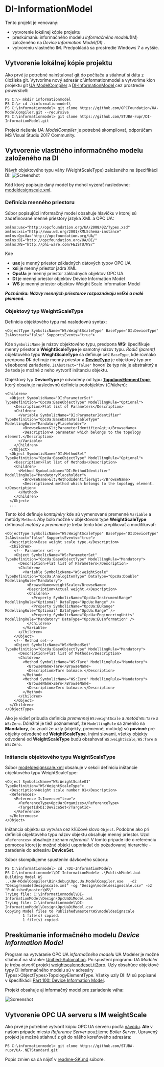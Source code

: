 # DI-InformationModel
Tento projekt je venovaný:
- vytvorenie lokálnej kópie projektu 
- preskúmaniu informačného modelu  _informačného modelu_(IM) založeného na _Device Information Model(DI)_ .
- vytvoreniu vlastného IM.
Predpokladá sa prostredie Windows 7 a vyššie.

## Vytvorenie lokálnej kópie projektu 
Ako prvé je potrebné nainštalovať [git](https://www.develves.net/blogs/asd/articles/using-git-with-powershell-on-windows-10/) do počítača a stiahnuť si dáta z úložiska git. 
Vytvoríme nový adresár c:\informationmodel a vytvoríme klon projektu git [UA ModelCompiler](https://github.com/OPCFoundation/UA-ModelCompiler.git) a [DI-InformationModel
](https://github.com/STUBA-rupr/DI-InformationModel.git) cez prostredie _powershell_:
```
PS C:\> mkdir informationmodel
PS C:\> cd .\informationmodel\
PS C:\informationmodel> git clone https://github.com/OPCFoundation/UA-ModelCompiler.git --recursive
PS C:\informationmodel> git clone https://github.com/STUBA-rupr/DI-InformationModel.git
```
Projekt riešenie _UA-ModelCompiler_ je potrebné skompilovať, odporúčam MS Visual Studiu 2017 Community.

## Vytvorenie vlastného informačného modelu založeného na DI
Návrh objektového typu váhy (WeightScaleType) založeného na špecifikácii DI: 
![Screenshot](weightScaleIM.png)

Kód ktorý popisuje daný model by mohol vyzerať nasledovne: [modeldesignscale.xml](Published/master/WS/modeldesignscale.xml).

### Definícia menného priestoru
Súbor popisujúci informačný model obsahuje hlavičku v ktorej sú zadefinované menné priestory jazyka XML a OPC UA:
```
xmlns:uax="http://opcfoundation.org/UA/2008/02/Types.xsd"
xmlns:xsi="http://www.w3.org/2001/XMLSchema-instance"
xmlns:OpcUa="http://opcfoundation.org/UA/"
xmlns:DI="http://opcfoundation.org/UA/DI/"
xmlns:WS="http://phi-ware.com/FEISTU/WS/"
```
Kde
- **uax** je menný priestor základných dátových typov OPC UA
- **xsi** je menný priestor jadra XML
- **OpcUa** je menný priestor základnych objektov OPC UA
- **DI** je menný priestor objektov Device Information Model
- **WS** je menný priestor objektov Weight Scale Information Model

**_Poznámka: Názvy menných priestorov rozpoznávaju veľké a malé písmená._**

### Objektový typ WeightScaleType
Definícia objektového typu má nasledovnú syntax:
```
<ObjectType SymbolicName="WS:WeightScaleType" BaseType="DI:DeviceType" IsAbstract="false" SupportsEvents="true">
```
Kde `SymbolicName` je názov objektového typu, predpona **WS:** špecifikuje menný priestor a **WeightScaleType** je samotný názov typu. _Rodič (parent)_ objektového typu **WeightScaleType** sa definuje cez `BaseType`, kde rovnako predpona **DI:** definuje menný priestor a [**DeviceType**](https://opcfoundation.org/developer-tools/specifications-unified-architecture/part-100-device-information-model/) je objektový typ pre všeobecné zariadenie. `IsAbstract="false"` hovorí že typ nie je abstraktný a že teda je možné z neho vytvoriť inštanciu objektu.

Objektový typ **DeviceType** je odvodený od typu [**TopologyElementType**](Published/master/DI/OpcUaDiModel.xml), ktorý obsahuje nasledovnú definíciu podobjektov (_Children_):
```
<Children>
  <Object SymbolicName="DI:ParameterSet" TypeDefinition="OpcUa:BaseObjectType" ModellingRule="Optional">
    <Description>Flat list of Parameters</Description>
    <Children>
      <Variable SymbolicName="DI:ParameterIdentifier" TypeDefinition="OpcUa:BaseDataVariableType" ModellingRule="MandatoryPlaceholder">
        <BrowseName>&lt;ParameterIdentifier&gt;</BrowseName>
        <Description>A parameter which belongs to the topology element.</Description>
      </Variable>
    </Children>
  </Object>
  <Object SymbolicName="DI:MethodSet" TypeDefinition="OpcUa:BaseObjectType" ModellingRule="Optional">
    <Description>Flat list of Methods</Description>
    <Children>
      <Method SymbolicName="DI:MethodIdentifier" ModellingRule="MandatoryPlaceholder">
        <BrowseName>&lt;MethodIdentifier&gt;</BrowseName>
        <Description>A method which belongs to the topology element.</Description>
      </Method>
    </Children>
  </Object>
  ...
```
Tento kód definuje _kontajnéry_ kde sú vymenované premenné `Variable` a metódy `Method`. Aby bolo možné v objektovom type **WeightScaleType** definovať _metódy_ a _premenné_ je treba tento kód zreplikovať a modifikovať:
```
<ObjectType SymbolicName="WS:WeightScaleType" BaseType="DI:DeviceType" IsAbstract="false" SupportsEvents="true">
  <Description>Base weight scale type.</Description>
  <Children>
    <!-- Parameter set-->
    <Object SymbolicName="WS:ParameterSet" TypeDefinition="OpcUa:BaseObjectType" ModellingRule="Mandatory">
      <Description>Flat list of Parameters</Description>
      <Children>
        <Variable SymbolicName="WS:weightScale" TypeDefinition="OpcUa:AnalogItemType" DataType="OpcUa:Double" ModellingRule="Mandatory">
          <BrowseName>weightScale</BrowseName>
          <Description>Actual weight.</Description>
          <Children>
            <Property SymbolicName="OpcUa:InstrumentRange" ModellingRule="Optional" DataType="OpcUa:Range" />
            <Property SymbolicName="OpcUa:EURange" ModellingRule="Optional" DataType="OpcUa:Range" />
            <Property SymbolicName="OpcUa:EngineeringUnits" ModellingRule="Mandatory" DataType="OpcUa:EUInformation" />
          </Children>
        </Variable>
      </Children>
    </Object>
    <!-- Method set-->
    <Object SymbolicName="WS:MethodSet" TypeDefinition="OpcUa:BaseObjectType" ModellingRule="Mandatory">
      <Description>Flat list of Methods</Description>
      <Children>
        <Method SymbolicName="WS:Tare" ModellingRule="Mandatory">
          <BrowseName>Tare</BrowseName>
          <Description>Tare balnace.</Description>
        </Method>
        <Method SymbolicName="WS:Zero" ModellingRule="Mandatory">
          <BrowseName>Zero</BrowseName>
          <Description>Zero balnace.</Description>
        </Method>
      </Children>
    </Object>
  </Children>
</ObjectType>  
```
Ako je vidieť pribudla definícia _premennej_ `WS:weightScale` a _metód_ `WS:Tare` a `WS:Zero`. Dôležité je tiež poznamenať, že `ModellingRule` sa zmenilo na **Mandatory**, čo značí že uzly (objekty, premenné, motódy) sú **povinné** pre objekty odvodené od **WeightScaleType**. Inými slovami, všetky objekty odvodené od **WeightScaleType** budú obsahovať `WS:weightScale`, `WS:Tare` a `WS:Zero`.      

### Inštancia objektového typu WeightScaleType
Súbor [modeldesignscale.xml](Published/master/WS/modeldesignscale.xml) obsahuje v sekcii <!-- Object instances --> definíciu inštancie objektového typu WeightScaleType:
```
<Object SymbolicName="WS:WeightScale01" TypeDefinition="WS:WeightScaleType">
  <Description>Weight scale number 01</Description>
  <References>
    <Reference IsInverse="true">
      <ReferenceType>OpcUa:Organizes</ReferenceType>
      <TargetId>DI:DeviceSet</TargetId>
    </Reference>
  </References>
</Object>
```
Inštancia objektu sa vytvára cez kľúčové slovo `Object`. Podobne ako pri definícii objektového typu názov objektu obsahuje menný priestor. Uzol `<References>` obsahuje zoznam _referencií_. V tomto prípade ide o referenciu pomocou ktorej je možné objekt usporiadať do požadovanej hierarchie - zaradenie do adresáru **DeviceSet**.  

Súbor skompilujeme spustením dávkového súboru:
```
PS C:\informationmodel> cd .\DI-InformationModel\
PS C:\informationmodel\DI-InformationModel> .\PublishModel.bat
Building Model WS
..\UA-ModelCompiler\Bin\debug\Opc.Ua.ModelCompiler.exe   -d2 "Design\modeldesignscale.xml" -cg "Design\modeldesignscale.csv" -o2 "Published\master\WS\"
Trying file: C:\informationmodel\DI-InformationModel\Design\OpcUaDiModel.xml
Trying file: C:\informationmodel\DI-InformationModel\Design\OpcUaDiModel.csv
Copying Model files to Published\master\WS\modeldesignscale
        1 file(s) copied.
        1 file(s) copied.
```

## Preskúmanie informačného modelu _Device Information Model_
Program na vytváranie OPC UA _informačného modelu_ UA Modeler je možné stiahnuť na stránke: [Unified-Automation](https://www.unified-automation.com/products/development-tools/uamodeler.html).
Po spustení programu _UA Modeler_ je treba otvoriť projekt [weightscalenodeset.tt2pro](Published/master/WS/weightscalenodeset.tt2pro). Uzly obsahúce objektové typy DI informačného modelu sú v adresáry Types>ObjectTypes>TopologyElementType. Všetky uzly DI IM sú popísané v špecifikácii [Part 100: Device Information Model](https://opcfoundation.org/developer-tools/specifications-unified-architecture/part-100-device-information-model/). 

Projekt obsahuje aj informačný model pre zariadenie váha:

 ![Screenshot](UAModeler-weightScale.PNG)




## Vytvorenie OPC UA serveru s IM weightScale
Ako prvé je potrebné vytvoriť kópiu OPC UA serveru podľa [návodu](http://opcfoundation.github.io/UA-.NETStandard/help/server_development.htm). **Ale** v našom prípade miesto _Reference Server_ použijeme _Boiler Server_. Upravený projekt je možné stiahnuť z git do nášho koreňového adresára:
```
PS C:\informationmodel> git clone https://github.com/STUBA-rupr/UA-.NETStandard.git
```
Popis zmien sa dá nájsť v [readme-SK.md](https://github.com/STUBA-rupr/UA-.NETStandard/blob/master/SampleApplications/Workshop/Boiler/WeightScaleServer/readme-SK.md#weightscaleserver) súbore. 



